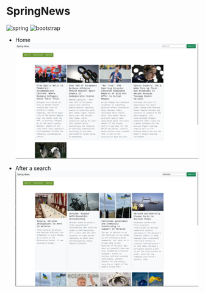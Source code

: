 # SpringNews
![spring](https://img.shields.io/badge/made%20with-Spring-brightgreen)
![bootstrap](https://img.shields.io/badge/made%20with-Bootstrap-blueviolet)
* Home 
![home](https://github.com/andarino/SpringNews/blob/main/img/1.png)


* After a search
![home](https://github.com/andarino/SpringNews/blob/main/img/2.png)
